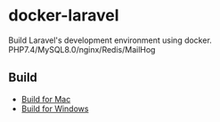 # docker-laravel

Build Laravel's development environment using docker.
PHP7.4/MySQL8.0/nginx/Redis/MailHog

## Build

- [Build for Mac](https://github.com/ucan-lab/docker-laravel/wiki/Build-for-Mac)
- [Build for Windows](https://github.com/ucan-lab/docker-laravel/wiki/Build-for-Windows)
